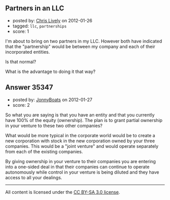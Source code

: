 ## Partners in an LLC

- posted by: [Chris Lively](https://stackexchange.com/users/-1/1306-chris-lively) on 2012-01-26
- tagged: `llc`, `partnerships`
- score: 1

I'm about to bring on two partners in my LLC.  However both have indicated that the "partnership" would be between my company and each of their incorporated entities.

Is that normal?  

What is the advantage to doing it that way?


## Answer 35347

- posted by: [JonnyBoats](https://stackexchange.com/users/-1/3100-jonnyboats) on 2012-01-27
- score: 2

So what you are saying is that you have an entity and that you currently have 100% of the equity (ownership). The plan is to grant partial ownership in your venture to these two other companies?

What would be more typical in the corporate world would be to create a new corporation with stock in the new corporation owned by your three companies. This would be a "joint venture" and would operate separately from each of the existing companies.

By giving ownership in your venture to their companies you are entering into a one-sided deal in that their companies can continue to operate autonomously while control in your venture is being diluted and they have access to all your dealings.



---

All content is licensed under the [CC BY-SA 3.0 license](https://creativecommons.org/licenses/by-sa/3.0/).
